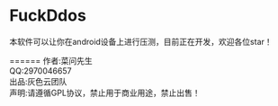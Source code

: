 FuckDdos
======  
本软件可以让你在android设备上进行压测，目前正在开发，欢迎各位star！ 

======
作者:菜问先生  
QQ:2970046657  
出品:灰色云团队  
声明:请遵循GPL协议，禁止用于商业用途，禁止出售！  
